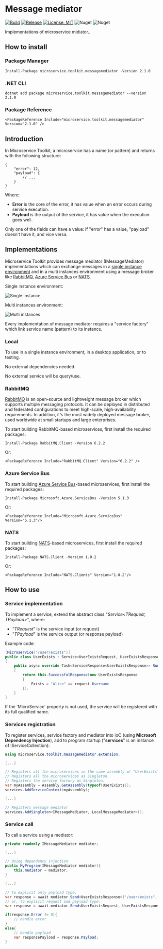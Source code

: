 ﻿# Message mediator

[![Build](https://github.com/MpStyle/microservicetoolkit/actions/workflows/build.yml/badge.svg)](https://github.com/MpStyle/microservicetoolkit/actions/workflows/build.yml)
[![Release](https://github.com/MpStyle/microservicetoolkit/actions/workflows/release.yml/badge.svg)](https://github.com/MpStyle/microservicetoolkit/actions/workflows/release.yml)
[![License: MIT](https://img.shields.io/badge/License-MIT-yellow.svg)](https://opensource.org/licenses/MIT)
![Nuget](https://img.shields.io/nuget/dt/microservice.toolkit.messagemediator)
![Nuget](https://img.shields.io/nuget/v/microservice.toolkit.messagemediator)

Implementations of microservice midiator..

## How to install

### Package Manager
```
Install-Package microservice.toolkit.messagemediator -Version 2.1.0
```

### .NET CLI
```
dotnet add package microservice.toolkit.messagemediator --version 2.1.0
```

### Package Reference
```
<PackageReference Include="microservice.toolkit.messagemediator" Version="2.1.0" />
```

## Introduction
In Microservice Toolkit, a microservice has a name (or pattern) and returns with the following structure:
```json5
{
    "error": 12,
    "payload": {
        // ...
    }
}
```
Where:
- __Error__ is the core of the error, it has value when an error occurs during service execution.
- __Payload__ is the output of the service, it has value when the execution goes well.

Only one of the fields can have a value: if "error" has a value, "payload" doesn't have it, and vice versa.

## Implementations

Microservice Toolkit provides message mediator (IMessageMediator) implementations which can exchange messages in a [single instance environment](#local) and in a multi instances environment using a message broker like [RabbitMQ](#rabbitmq), [Azure Service Bus](#servicebus) or [NATS](#nats).

Single instance environment:

![Single instance](./docs/mediator_single_instance.jpg)

Multi instances environment:

![Multi instances](./docs/mediator_multi_instances.jpg)

Every implementation of message mediator requires a "service factory" which link service name (pattern) to its instance.

### Local

<a name="local"></a>
To use in a single instance environment, in a desktop application, or to testing.

No external dependencies needed.

No external service will be query/use.

### RabbitMQ

<a name="rabbitmq"></a>
[RabbitMQ](https://www.rabbitmq.com/) is an open-source and lightweight message broker which supports multiple messaging protocols. It can be deployed in distributed and federated configurations to meet high-scale, high-availability requirements. In addition, it's the most widely deployed message broker, used worldwide at small startups and large enterprises.

To start building RabbitMQ-based microservices, first install the required packages:
```
Install-Package RabbitMQ.Client -Version 6.2.2
```
Or:
```
<PackageReference Include="RabbitMQ.Client" Version="6.2.2" />
```

### Azure Service Bus

<a name="servicebus"></a>
To start building [Azure Service Bus](https://learn.microsoft.com/en-us/azure/service-bus-messaging/service-bus-messaging-overview)-based microservices, first install the required packages:

```
Install-Package Microsoft.Azure.ServiceBus -Version 5.1.3
```
Or:
```
<PackageReference Include="Microsoft.Azure.ServiceBus" Version="5.1.3"/>
```

### NATS

<a name="nats"></a>
To start building [NATS](https://nats.io/)-based microservices, first install the required packages:

```
Install-Package NATS.Client -Version 1.0.2
```
Or:
```
<PackageReference Include="NATS.Clients" Version="1.0.2"/>
```

## How to use

### Service implementation
To implement a service, extend the abstract class "_Service<TRequest, TPayload>_", where:
- "_TRequest_" is the service input (or request)
- "_TPayload_" is the service output (or response payload)

Example code:

```C#
[Microservice("/user/exists")]
public class UserExists : Service<UserExistsRequest, UserExistsResponse>
{
    public async override Task<ServiceResponse<UserExistsResponse>> Run(UserExistsRequest request)
    {
        return this.SuccessfulResponse(new UserExistsResponse
        {
            Exists = "Alice" == request.Username
        });
    }
}
```

If the 'MicroService' property is not used, the service will be registered with its full qualified name.

### Services registration

To register services, service factory and mediator into IoC (using __Microsoft Dependency Injection__), add to program startup ("__services__" is an instance of IServiceCollection):

```C#
using microservice.toolkit.messagemediator.extension;

[...]

// Registers all the microservices in the same assembly of "UserExists" class.
// Registers all the microservices as Singleton.
// Registers the service factory as Singleton.
var myAssembly = Assembly.GetAssembly(typeof(UserExists));
services.AddServiceContext(myAssembly);

[...]

// Registers message mediator 
services.AddSingleton<IMessageMediator, LocalMessageMediator>();
```

### Service call

To call a service using a mediator:

```C#
private readonly IMessageMediator mediator;

[...]

// Using dependency injection
public MyProgram(IMessageMediator mediator){
    this.mediator = mediator;
}

[...]

// to explicit only payload type:
var response = await mediator.Send<UserExistsResponse>("/user/exists", new UserExistsRequest("Alice")));
// or, to explicit request and payload type:
var response = await mediator.Send<UserExistsRequest, UserExistsResponse>("/user/exists", new UserExistsRequest("Alice")));

if(response.Error != 0){
    // handle error
}
else{
    // handle payload
    var responsePayload = response.Payload;
}
```